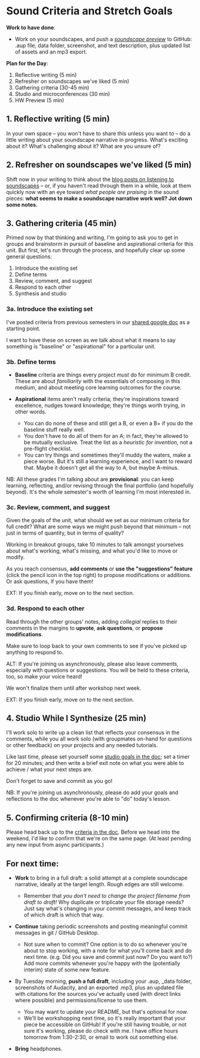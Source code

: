 
# Sound Criteria and Stretch Goals

**Work to have done**:

* Work on your soundscapes, and push a _[soundscape preview](https://github.com/benmiller314/soundscape2021spring)_ to GitHub: .aup file, data folder, screenshot, and text description, plus updated list of assets and an mp3 export.

**Plan for the Day**:
1. Reflective writing (5 min)
2. Refresher on soundscapes we've liked (5 min)
3. Gathering criteria (30-45 min)
4. Studio and microconferences (30 min)
5. HW Preview (5 min)

<!-- Start with review of GH Desktop for pushing large folders -->
## 1. Reflective writing (5 min)
<div class="alert alert-success">
In your own space – you won't have to share this unless you want to – do a little writing about your soundscape narrative in progress. What's exciting about it? What's challenging about it? What are you unsure of?
</div>

## 2. Refresher on soundscapes we've liked (5 min)
Shift now in your writing to think about the [blog posts on listening to soundscapes]({{site.github.issues_url}}/2) – or, if you haven't read through them in a while, look at them quickly now with an eye toward _what people are praising_ in the sound pieces: **what seems to make a soundscape narrative work well? Jot down some notes.**

## 3. Gathering criteria (45 min)
Primed now by that thinking and writing, I'm going to ask you to get in groups and brainstorm in pursuit of baseline and aspirational criteria for this unit. But first, let's run through the process, and hopefully clear up some general questions:

<ol class="lalpha">
  <li>Introduce the existing set</li>
  <li>Define terms</li>
  <li>Review, comment, and suggest</li>
  <li>Respond to each other</li>
  <li>Synthesis and studio</li>
</ol>

### 3a. Introduce the existing set

I've posted criteria from previous semesters in our [shared google doc](http://bit.ly/cdm2021spring-notes#heading=h.4z2fc4kqrdln) as a starting point.

I want to have these on screen as we talk about what it means to say something is "baseline" or "aspirational" for a particular unit.

### 3b. Define terms

* **Baseline** criteria are things every project _must_ do for minimum B credit. These are about *familiarity* with the essentials of composing in this medium, and about meeting core learning outcomes for the course.

* **Aspirational** items aren't really criteria; they're inspirations toward excellence, nudges toward knowledge; they're things worth trying, in other words.
  * You can do none of these and still get a B, or even a B+ if you do the baseline stuff really well.
  * You don't have to do all of them for an A; in fact, they're allowed to be mutually exclusive. Treat the list as a _heuristic for invention_, not a pre-flight checklist.
  * You can try things and sometimes they'll muddy the waters, make a piece worse. But it's still a learning experience, and I want to reward that. Maybe it doesn't get all the way to A, but maybe A-minus.

<div class="alert alert-info">NB: All these grades I'm talking about are  <strong>provisional</strong>: you can keep learning, reflecting, and/or revising through the final portfolio (and hopefully beyond). It's the whole semester's worth of learning I'm most interested in.</div>

### 3c. Review, comment, and suggest

Given the goals of the unit, what should we set as our minimum criteria for full credit? What are some ways we might push beyond that minimum – not just in terms of quantity, but in terms of quality?

<!-- That is, <strong>I really want you to see these aspirational goals as opportunities to stretch yourselves and your skills, not just to do more of the same.</strong> Think about what would be new and potentially exciting, but not required for everyone. -->

<div class="alert alert-success">
Working in breakout groups, take 10 minutes to talk amongst yourselves about what's working, what's missing, and what you'd like to move or modify.

As you reach consensus, <strong>add comments</strong> or <strong>use the "suggestions" feature</strong> (click the pencil icon in the top right) to propose modifications or additions. Or ask questions, if you have them!
</div>

EXT: If you finish early, move on to the next section.

### 3d. Respond to each other
Read through the other groups' notes, adding *collegial* replies to their comments in the margins to **upvote**, **ask questions**, or **propose modifications**.

Make sure to loop back to your own comments to see if you've picked up anything to respond to.

<div class="alert alert-warning">
ALT: If you're joining us asynchronously, please also leave comments, especially with questions or suggestions. You will be held to these criteria, too, so make your voice heard!

We won't finalize them until after workshop next week.
</div>

EXT: If you finish early, move on to the next section.

## 4. Studio While I Synthesize (25 min)

I'll work solo to write up a clean list that reflects your consensus in the comments, while you all work solo (with groupmates on-hand for questions or other feedback) on your projects and any needed tutorials.

<div class="alert alert-success">Like last time, please set yourself some <a href="http://bit.ly/cdm2021spring-notes#heading=h.1die9dqjnq8y">studio goals in the doc</a>; set a timer for 20 minutes; and then write a brief exit note on what you were able to achieve / what your next steps are.</div>

Don't forget to save and commit as you go!

<div class="alert alert-warning">
NB: If you're joining us asynchronously, please do add your goals and reflections to the doc whenever you're able to "do" today's lesson.
</div>


## 5. Confirming criteria (8-10 min)
Please head back up to the [criteria in the doc](http://bit.ly/cdm2021spring-notes#heading=h.wke68rgfiqrs). Before we head into the weekend, I'd like to confirm that we're on the same page. (At least pending any new input from async participants.)



## For next time:

* **Work** to bring in a full draft: a solid attempt at a complete soundscape narrative, ideally at the target length. Rough edges are still welcome.
  - Remember that *you don't need to change the project filename from draft to draft!* Why duplicate or triplicate your file storage needs? Just say what's changing in your commit messages, and keep track of which draft is which that way.

* **Continue** taking periodic screenshots and posting meaningful commit messages in git / GitHub Desktop.
  - Not sure when to commit? One option is to do so whenever you're about to stop working, with a note for what you'll come back and do next time. (e.g. Did you save and commit just now? Do you want to?) Add more commits whenever you're happy with the (potentially interim) state of some new feature.

* By Tuesday morning, **push a full draft**, including  your .aup, _data folder, screenshots of Audacity, and an exported .mp3, plus an updated file with citations for the sources you've actually used (with direct links where possible) and permissions/license to use them.
  - You may want to update your README, but that's optional for now.
  - We'll be workshopping next time, so it's really important that your piece be accessible on GitHub! If you're still having trouble, or not sure it's working, please do check with me. I have office hours tomorrow from 1:30-2:30, or email to work out something else.

* **Bring** headphones.
